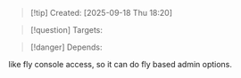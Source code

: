 
>[!tip] Created: [2025-09-18 Thu 18:20]

>[!question] Targets: 

>[!danger] Depends: 

like fly console access, so it can do fly based admin options.